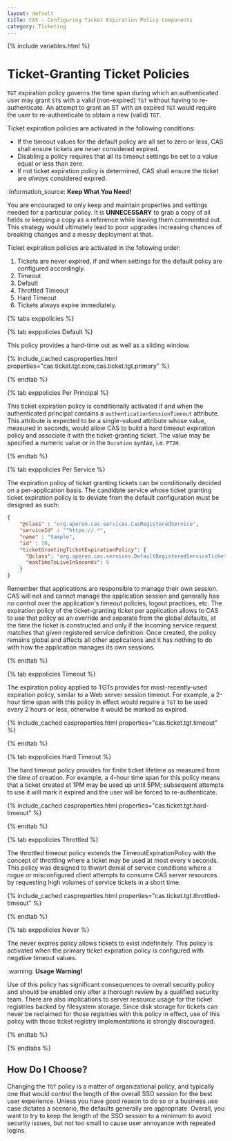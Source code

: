```yaml
---
layout: default
title: CAS - Configuring Ticket Expiration Policy Components
category: Ticketing
---
```


{% include variables.html %}

# Ticket-Granting Ticket Policies

`TGT` expiration policy governs the time span during which an authenticated user may grant `ST`s with a valid (non-expired) `TGT` without
having to re-authenticate. An attempt to grant an ST with an expired `TGT` would require the user to re-authenticate
to obtain a new (valid) `TGT`.

Ticket expiration policies are activated in the following conditions:

- If the timeout values for the default policy are all set to zero or less, CAS shall ensure tickets are *never* considered expired.
- Disabling a policy requires that all its timeout settings be set to a value equal or less than zero.
- If not ticket expiration policy is determined, CAS shall ensure the ticket are *always* considered expired.

<div class="alert alert-info">:information_source: <strong>Keep What You Need!</strong><p>You are encouraged to only keep and maintain 
properties and settings needed for a particular policy. It is <strong>UNNECESSARY</strong> to grab a copy of all 
fields or keeping a copy as a reference while leaving them commented out. This strategy would ultimately lead to 
poor upgrades increasing chances of breaking changes and a messy deployment at that.</p></div>

Ticket expiration policies are activated in the following order:

1. Tickets are never expired, if and when settings for the default policy are configured accordingly.
2. Timeout
3. Default
4. Throttled Timeout
5. Hard Timeout
6. Tickets always expire immediately.

{% tabs exppolicies %}

{% tab exppolicies Default %}

This policy provides a hard-time out as well as a sliding window.

{% include_cached casproperties.html properties="cas.ticket.tgt.core,cas.ticket.tgt.primary" %}

{% endtab %}

{% tab exppolicies Per Principal %}

This ticket expiration policy is conditionally activated if and when the authenticated principal contains a `authenticationSessionTimeout` attribute.
This attribute is expected to be a single-valued attribute whose value, measured in seconds, would allow CAS to build a hard timeout
expiration policy and associate it with the ticket-granting ticket. The value may be specified a numeric value or in the `Duration` syntax, i.e. `PT2H`.

{% endtab %}

{% tab exppolicies Per Service %}

The expiration policy of ticket granting tickets can be conditionally decided on a per-application basis. The candidate service
whose ticket granting ticket expiration policy is to deviate from the default configuration must be designed as such:

```json
{
    "@class" : "org.apereo.cas.services.CasRegisteredService",
    "serviceId" : "^https://.*",
    "name" : "Sample",
    "id" : 10,
    "ticketGrantingTicketExpirationPolicy": {
      "@class": "org.apereo.cas.services.DefaultRegisteredServiceTicketGrantingTicketExpirationPolicy",
      "maxTimeToLiveInSeconds": 5
    }
}
```

Remember that applications are responsible to manage their own session. CAS will not and cannot manage the application session
and generally has no control over the application's timeout policies, logout practices, etc. The expiration policy
of the ticket-granting ticket per application allows to CAS to use that policy as an override and separate from the global defaults,
at the time the ticket is constructed and only if the incoming service request matches
that given registered service definition. Once created, the policy remains global and affects all other applications and
it has nothing to do with how the application manages its own sessions.

{% endtab %}

{% tab exppolicies Timeout %}

The expiration policy applied to TGTs provides for most-recently-used expiration policy, similar to a Web server session timeout.
For example, a 2-hour time span with this policy in effect would require a `TGT` to be used every 2 hours or less, otherwise
it would be marked as expired.

{% include_cached casproperties.html properties="cas.ticket.tgt.timeout" %}

{% endtab %}

{% tab exppolicies Hard Timeout %}

The hard timeout policy provides for finite ticket lifetime as measured from the time of creation. For example, a 4-hour time span
for this policy means that a ticket created at 1PM may be used up until 5PM; subsequent attempts to use it will mark it expired
and the user will be forced to re-authenticate.

{% include_cached casproperties.html properties="cas.ticket.tgt.hard-timeout" %}

{% endtab %}

{% tab exppolicies Throttled %}

The throttled timeout policy extends the TimeoutExpirationPolicy with the concept of throttling where a ticket may be used at
most every `N` seconds. This policy was designed to thwart denial of service conditions where a rogue or misconfigured client
attempts to consume CAS server resources by requesting high volumes of service tickets in a short time.

{% include_cached casproperties.html properties="cas.ticket.tgt.throttled-timeout" %}

{% endtab %}

{% tab exppolicies Never %}

The never expires policy allows tickets to exist indefinitely. This policy is activated when the primary ticket expiration
policy is configured with negative timeout values.

<div class="alert alert-warning">:warning: <strong>Usage Warning!</strong><p>Use of this policy has significant consequences to overall
security policy and should be enabled only after a thorough review by a qualified security team. There are also implications to
server resource usage for the ticket registries backed by filesystem storage. Since disk storage for tickets can never be reclaimed
for those registries with this policy in effect, use of this policy with those ticket registry implementations
is strongly discouraged.</p></div>

{% endtab %}

{% endtabs %}

## How Do I Choose?

Changing the `TGT` policy is a matter of organizational policy, and typically one that would control the length of the 
overall SSO session for the best user experience. Unless you have good reason to do so or a business use case dictates a scenario, 
the defaults generally are appropriate. Overall, you want to try to keep the length of the SSO session to a minimum to 
avoid security issues, but not too small to cause user annoyance with repeated logins.
